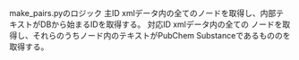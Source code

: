 make_pairs.pyのロジック
主ID
xmlデータ内の全ての<drug><drugbank-id>ノードを取得し、内部テキストがDBから始まるIDを取得する。
対応ID
xmlデータ内の全ての
<drug><external-identifiers><external-identifier>ノードを取得し、それらのうち<resource>ノード内のテキストがPubChem Substanceであるものの<identifier>を取得する。
